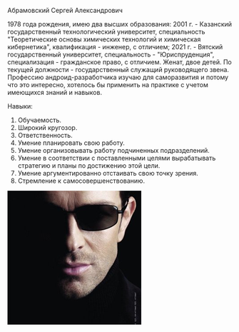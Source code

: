 Абрамовский Сергей Александрович

1978 года рождения, имею два высших образования: 2001 г. - Казанский государственный технологический университет, специальность "Теоретические основы химических технологий и химическая кибернетика",
квалификация - инженер, с отличием; 2021 г. - Вятский государственный университет, специальность - "Юриспруденция", специализация - гражданское право, с отличием. Женат, двое детей.
По текущей должности - государственный служащий руководящего звена. Профессию андроид-разработчика изучаю для саморазвития и потому что это интересно, хотелось бы применить на практике с учетом
имеющихся знаний и навыков.

Навыки:
1. Обучаемость.
2. Широкий кругозор.
3. Ответственность.
4. Умение планировать свою работу.
5. Умение организовывать работу подчиненных подразделений.
6. Умение в соответствии с поставленными целями вырабатывать стратегию и планы по достижению этой цели.
7. Умение аргументированно отстаивать свою точку зрения.
8. Стремление к самосовершенствованию.

![photo](img/photo.jpeg)


